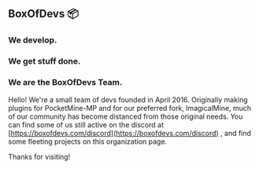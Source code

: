 ## BoxOfDevs 📦
### We develop.
### We get stuff done.
### We are the BoxOfDevs Team. 

Hello! We're a small team of devs founded in April 2016. Originally making plugins for PocketMine-MP and for our preferred fork, ImagicalMine, much of our community has become distanced from those original needs. 
You can find some of us still active on the discord at [https://boxofdevs.com/discord](https://boxofdevs.com/discord) , and find some fleeting projects on this organization page.

Thanks for visiting!
<!--

**Here are some ideas to get you started:**

🙋‍♀️ A short introduction - what is your organization all about?
🌈 Contribution guidelines - how can the community get involved?
👩‍💻 Useful resources - where can the community find your docs? Is there anything else the community should know?
🍿 Fun facts - what does your team eat for breakfast?
🧙 Remember, you can do mighty things with the power of [Markdown](https://docs.github.com/github/writing-on-github/getting-started-with-writing-and-formatting-on-github/basic-writing-and-formatting-syntax)
-->
